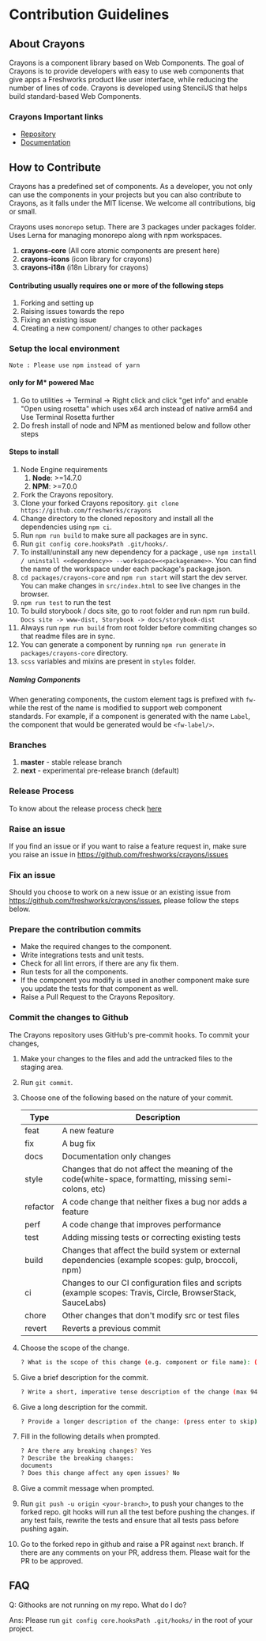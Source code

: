 # Contribution Guidelines

## About Crayons

Crayons is a component library based on Web Components. The goal of Crayons is to provide developers with easy to use web components that give apps a Freshworks product like user interface, while reducing the number of lines of code. Crayons is developed using StencilJS that helps build standard-based Web Components.

### Crayons Important links

- [Repository](https://github.com/freshworks/crayons)
- [Documentation](https://crayons.freshworks.com)

## How to Contribute

Crayons has a predefined set of components. As a developer, you not only can use the components in your projects but you can also contribute to Crayons, as it falls under the MIT license. We welcome all contributions, big or small.

Crayons uses `monorepo` setup. There are 3 packages under packages folder. Uses Lerna for managing monorepo along with npm workspaces. 
1. **crayons-core** (All core atomic components are present here)
2. **crayons-icons** (icon library for crayons)
3. **crayons-i18n** (i18n Library for crayons)


#### Contributing usually requires one or more of the following steps

1. Forking and setting up
2. Raising issues towards the repo
3. Fixing an existing issue
4. Creating a new component/ changes to other packages

### Setup the local environment

`Note : Please use npm instead of yarn`

#### only for M* powered Mac
1. Go to utilities -> Terminal -> Right click and click "get info" and enable "Open using rosetta" which uses x64 arch instead of native arm64 and Use Terminal Rosetta further
2. Do fresh install of node and NPM as mentioned below and follow other steps

#### Steps to install

1. Node Engine requirements
   1. **Node**: >=14.7.0
   2. **NPM**: >=7.0.0
2. Fork the Crayons repository.
3. Clone your forked Crayons repository. ```git clone https://github.com/freshworks/crayons```
4. Change directory to the cloned repository and install all the dependencies using `npm ci`.
5. Run `npm run build` to make sure all packages are in sync.
6. Run `git config core.hooksPath .git/hooks/`.
7. To install/uninstall any new dependency for a package , use `npm install / uninstall <<dependency>> --workspace=<<packagename>>`. You can find the name of the workspace under each package's package.json.
8. `cd packages/crayons-core` and `npm run start` will start the dev server. You can make changes in `src/index.html` to see live changes in the browser.
9. `npm run test` to run the test
10. To build storybook / docs site, go to root folder and run npm run build. `Docs site -> www-dist, Storybook -> docs/storybook-dist`
11. Always run `npm run build` from root folder before commiting changes so that readme files are in sync.
12. You can generate a component by running `npm run generate` in `packages/crayons-core` directory.
13. `scss` variables and mixins are present in `styles` folder.

##### Naming Components

When generating components, the custom element tags is prefixed with `fw-` while the rest of the name is modified to support web component standards. For example, if a component is generated with the name `Label`, the component that would be generated would be `<fw-label/>`.


### Branches

1. **master** - stable release branch
2. **next** - experimental pre-release branch (default)


### Release Process

To know about the release process check [here](RELEASE_PROCESS.md)
   
### Raise an issue

If you find an issue or if you want to raise a feature request in, make sure you raise an issue in <https://github.com/freshworks/crayons/issues>

### Fix an issue

Should you choose to work on a new issue or an existing issue from <https://github.com/freshworks/crayons/issues>, please follow the steps below.

### Prepare the contribution commits

- Make the required changes to the component.
- Write integrations tests and unit tests.
- Check for all lint errors, if there are any fix them.
- Run tests for all the components.
- If the component you modify is used in another component make sure you update the tests for that component as well.
- Raise a Pull Request to the Crayons Repository.

### Commit the changes to Github

The Crayons repository uses GitHub's pre-commit hooks. To commit your changes,

1. Make your changes to the files and add the untracked files to the staging area.

2. Run `git commit`.

3. Choose one of the following based on the nature of your commit.

    | Type      |   Description |
    |-------    |--------------|
    |  feat     |   A new feature |
    |  fix      |   A bug fix |
    |  docs     |   Documentation only changes |
    |  style    |   Changes that do not affect the meaning of the code(white-space, formatting, missing      semi-colons, etc) |
    |  refactor |   A code change that neither fixes a bug nor adds a feature |
    |  perf     |   A code change that improves performance |
    |  test     |   Adding missing tests or correcting existing tests |
    |  build    |   Changes that affect the build system or external dependencies (example scopes: gulp, broccoli, npm) |
    |  ci       |   Changes to our CI configuration files and scripts (example scopes: Travis, Circle, BrowserStack, SauceLabs) |
    |  chore    |   Other changes that don't modify src or test files |
    |  revert   |   Reverts a previous commit |

4. Choose the scope of the change.

    ```bash
    ? What is the scope of this change (e.g. component or file name): (press enter to skip)
    ```

5. Give a brief description for the commit.

    ```bash
    ? Write a short, imperative tense description of the change (max 94 chars):
    ```

6. Give a long description for the commit.

    ```bash
    ? Provide a longer description of the change: (press enter to skip)
    ```

7. Fill in the following details when prompted.

    ```bash
    ? Are there any breaking changes? Yes
    ? Describe the breaking changes:
    documents
    ? Does this change affect any open issues? No
    ```

8. Give a commit message when prompted.

9. Run `git push -u origin <your-branch>`, to push your changes to the forked repo. git hooks will run all the test before pushing the changes. if any test fails, rewrite the tests and ensure that all tests pass before pushing again.

10. Go to the forked repo in github and raise a PR against `next` branch. If there are any comments on your PR, address them. Please wait for the PR to be approved.

## FAQ

Q: Githooks are not running on my repo. What do I do?

Ans: Please run `git config core.hooksPath .git/hooks/` in the root of your project.
